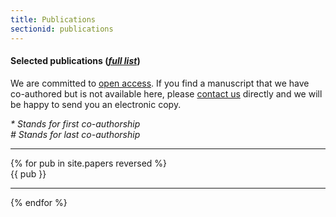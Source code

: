```yaml
---
title: Publications
sectionid: publications
---
```


<h4>Selected publications (<a href="https://scholar.google.pl/citations?user=2oh_MFwAAAAJ&hl=en&oi=ao"><i>full list</i></a>)</h4>

We are committed to <a href="https://en.wikipedia.org/wiki/Open_access">open access</a>. If you find a manuscript that we have co-authored but is not available here, please <a href="/contactjoin">contact us</a> directly and we will be happy to send you an electronic copy.

<i>* Stands for first co-authorship</i><br>
<i># Stands for last co-authorship</i>
<hr>
<div class="container">
    {% for pub in site.papers reversed %} 
    <div class="row" > <div class="col-md-12">
    {{ pub }}
    </div></div>
    <hr>
    {% endfor %}
</div>